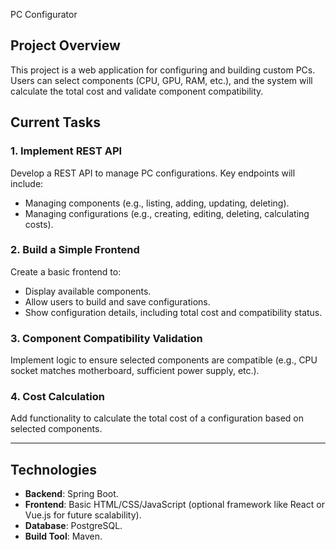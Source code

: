 PC Configurator

## Project Overview
This project is a web application for configuring and building custom PCs. Users can select components (CPU, GPU, RAM, etc.), and the system will calculate the total cost and validate component compatibility.

## Current Tasks

### 1. Implement REST API
Develop a REST API to manage PC configurations. Key endpoints will include:
- Managing components (e.g., listing, adding, updating, deleting).
- Managing configurations (e.g., creating, editing, deleting, calculating costs).

### 2. Build a Simple Frontend
Create a basic frontend to:
- Display available components.
- Allow users to build and save configurations.
- Show configuration details, including total cost and compatibility status.

### 3. Component Compatibility Validation
Implement logic to ensure selected components are compatible (e.g., CPU socket matches motherboard, sufficient power supply, etc.).

### 4. Cost Calculation
Add functionality to calculate the total cost of a configuration based on selected components.

---

## Technologies
- **Backend**: Spring Boot.
- **Frontend**: Basic HTML/CSS/JavaScript (optional framework like React or Vue.js for future scalability).
- **Database**: PostgreSQL.
- **Build Tool**: Maven.